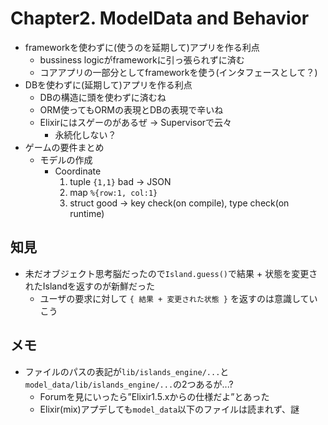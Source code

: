 # Chapter2. ModelData and Behavior
- frameworkを使わずに(使うのを延期して)アプリを作る利点
    - bussiness logicがframeworkに引っ張られずに済む
    - コアアプリの一部分としてframeworkを使う(インタフェースとして？)
- DBを使わずに(延期して)アプリを作る利点
    - DBの構造に頭を使わずに済むね
    - ORM使ってもORMの表現とDBの表現で辛いね
    - Elixirにはスゲーのがあるぜ -> Supervisorで云々
        - 永続化しない？
- ゲームの要件まとめ
    - モデルの作成
        - Coordinate
            1. tuple `{1,1}` bad -> JSON
            2. map `%{row:1, col:1}` 
            3. struct good -> key check(on compile), type check(on runtime)

## 知見
- 未だオブジェクト思考脳だったので`Island.guess()`で結果 + 状態を変更されたIslandを返すのが新鮮だった
    - ユーザの要求に対して `{ 結果 + 変更された状態 }` を返すのは意識していこう

## メモ
- ファイルのパスの表記が`lib/islands_engine/...`と`model_data/lib/islands_engine/...`の2つあるが...?
    - Forumを見にいったら”Elixir1.5.xからの仕様だよ”とあった
    - Elixir(mix)アプデしても`model_data`以下のファイルは読まれず、謎